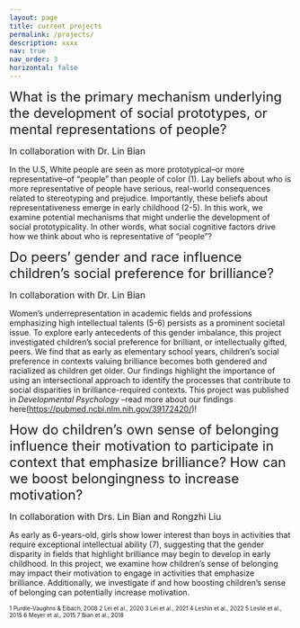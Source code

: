 ```yaml
---
layout: page
title: current projects
permalink: /projects/
description: xxxx
nav: true
nav_order: 3
horizontal: false
---
```

<font size="5"> What is the primary mechanism underlying the development of social prototypes, or mental representations of people? </font> 


<font size="3"> In collaboration with Dr. Lin Bian </font>

In the U.S, White people are seen as more prototypical–or more representative–of “people” than people of color (1). Lay beliefs about who is more representative of people have serious, real-world consequences related to stereotyping and prejudice. Importantly, these beliefs about representativeness emerge in early childhood (2-5). In this work, we examine potential mechanisms that might underlie the development of social prototypicality. In other words, what social cognitive factors drive how we think about who is representative of “people”? 

<font size="5">  Do peers’ gender and race influence children’s social preference for brilliance? </font> 


<font size="3">  In collaboration with Dr. Lin Bian </font>

Women’s underrepresentation in academic fields and professions emphasizing high intellectual talents (5-6) persists as a prominent societal issue. To explore early antecedents of this gender imbalance, this project investigated children’s social preference for brilliant, or intellectually gifted, peers. We find that as early as elementary school years, children’s social preference in contexts valuing brilliance becomes both gendered and racialized as children get older. Our findings highlight the importance of using an intersectional approach to identify the processes that contribute to social disparities in brilliance-required contexts. This project was published in <em> Developmental Psychology </em>–read more about our findings here(https://pubmed.ncbi.nlm.nih.gov/39172420/)!

<font size="5">  How do children’s own sense of belonging influence their motivation to participate in context that emphasize brilliance? How can we boost belongingness to increase motivation?  </font> 


<font size="3">  In collaboration with Drs. Lin Bian and Rongzhi Liu </font>

As early as 6-years-old, girls show lower interest than boys in activities that require exceptional intellectual ability (7), suggesting that the gender disparity in fields that highlight brilliance may begin to develop in early childhood.  In this project, we examine how children’s sense of belonging may impact their motivation to engage in activities that emphasize brilliance. Additionally, we investigate if and how boosting children’s sense of belonging can potentially increase motivation. 


<font size="1">  
1 Purdie-Vaughns & Eibach, 2008
2 Lei et al., 2020
3 Lei et al., 2021
4 Leshin et al., 2022
5 Leslie et al., 2015
6 Meyer et al., 2015
7 Bian et al., 2018
 </font>
